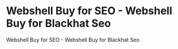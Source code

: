 # Webshell Buy for SEO - Webshell Buy for Blackhat Seo
Webshell Buy for SEO - Webshell Buy for Blackhat Seo
